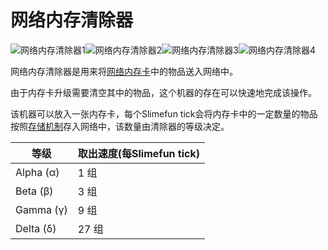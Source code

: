 # 网络内存清除器

![网络内存清除器1](https://cdn.jsdelivr.net/gh/GuizhanCraft/Networks-Wiki/images/network-memory-wiper-1.png ':size=20%')![网络内存清除器2](https://cdn.jsdelivr.net/gh/GuizhanCraft/Networks-Wiki/images/network-memory-wiper-2.png ':size=20%')![网络内存清除器3](https://cdn.jsdelivr.net/gh/GuizhanCraft/Networks-Wiki/images/network-memory-wiper-3.png ':size=20%')![网络内存清除器4](https://cdn.jsdelivr.net/gh/GuizhanCraft/Networks-Wiki/images/network-memory-wiper-4.png ':size=20%')

网络内存清除器是用来将[网络内存卡](./Network-Memory-Card)中的物品送入网络中。

由于内存卡升级需要清空其中的物品，这个机器的存在可以快速地完成该操作。

该机器可以放入一张内存卡，每个Slimefun tick会将内存卡中的一定数量的物品按照[存储机制](./Network-Mechanism)存入网络中，该数量由清除器的等级决定。

| 等级 | 取出速度(每Slimefun tick) |
| --- | ------- |
| Alpha (α) | 1 组 |
| Beta (β) | 3 组 |
| Gamma (γ) | 9 组 |
| Delta (δ) | 27 组 |
